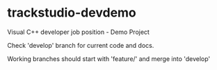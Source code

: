 # trackstudio-devdemo

Visual C++ developer job position - Demo Project

Check 'develop' branch for current code and docs.

Working branches should start with 'feature/' and merge into 'develop'
